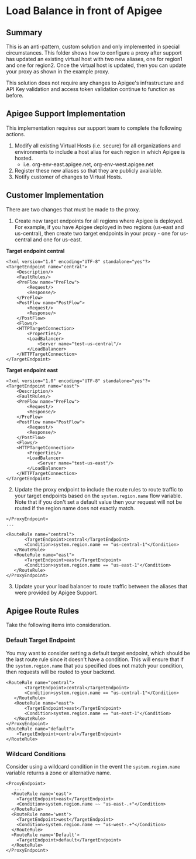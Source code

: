 # Load Balance in front of Apigee

## Summary
This is an anti-pattern, custom solution and only implemented in special circumstances.  This folder shows how to configure a proxy after support has updated an existing virtual host with two new aliases, one for region1 and one for region2.  Once the virtual host is updated, then you can update your proxy as shown in the example proxy.  

This solution does not require any changes to Apigee's infrastructure and API Key validation and access token validation continue to function as before.  

## Apigee Support Implementation
This implementation requires our support team to complete the following actions.
1. Modify all existing Virtual Hosts (i.e. secure) for all organizations and environments to include a host alias for each region in which Apigee is hosted.
   * i.e. org-env-east.apigee.net, org-env-west.apigee.net
2. Register these new aliases so that they are publicly available.  
3. Notify customer of changes to Virtual Hosts.  

## Customer Implementation
There are two changes that must be made to the proxy.

1. Create new target endpoints for all regions where Apigee is deployed.  For example, if you have Apigee deployed in two regions (us-east and us-central), then create two target endpoints in your proxy - one for us-central and one for us-east.

**Target endpoint central**
```
<?xml version="1.0" encoding="UTF-8" standalone="yes"?>
<TargetEndpoint name="central">
    <Description/>
    <FaultRules/>
    <PreFlow name="PreFlow">
        <Request/>
        <Response/>
    </PreFlow>
    <PostFlow name="PostFlow">
        <Request/>
        <Response/>
    </PostFlow>
    <Flows/>
    <HTTPTargetConnection>
        <Properties/>
        <LoadBalancer>
            <Server name="test-us-central"/>
        </LoadBalancer>
    </HTTPTargetConnection>
</TargetEndpoint>
```

**Target endpoint east**
```
<?xml version="1.0" encoding="UTF-8" standalone="yes"?>
<TargetEndpoint name="east">
    <Description/>
    <FaultRules/>
    <PreFlow name="PreFlow">
        <Request/>
        <Response/>
    </PreFlow>
    <PostFlow name="PostFlow">
        <Request/>
        <Response/>
    </PostFlow>
    <Flows/>
    <HTTPTargetConnection>
        <Properties/>
        <LoadBalancer>
            <Server name="test-us-east"/>
        </LoadBalancer>
    </HTTPTargetConnection>
</TargetEndpoint>
```

2. Update the proxy endpoint to include the route rules to route traffic to your target endpoints based on the `system.region.name` flow variable. Note that if you don't set a default value then your request will not be routed if the region name does not exactly match.  
```
</ProxyEndpoint>
...

<RouteRule name="central">
       <TargetEndpoint>central</TargetEndpoint>
       <Condition>system.region.name == "us-central-1"</Condition>
   </RouteRule>
   <RouteRule name="east">
       <TargetEndpoint>east</TargetEndpoint>
       <Condition>system.region.name == "us-east-1"</Condition>
   </RouteRule>
</ProxyEndpoint>
```

3. Update your your load balancer to route traffic between the aliases that were provided by Apigee Support.  

## Apigee Route Rules
Take the following items into consideration.

### Default Target Endpoint
You may want to consider setting a default target endpoint, which should be the last route rule since it doesn't have a condition.  This will ensure that if the `system.region.name` that you specified does not match your condition, then requests will be routed to your backend.  

```
<RouteRule name="central">
       <TargetEndpoint>central</TargetEndpoint>
       <Condition>system.region.name == "us-central-1"</Condition>
   </RouteRule>
   <RouteRule name="east">
       <TargetEndpoint>east</TargetEndpoint>
       <Condition>system.region.name == "us-east-1"</Condition>
   </RouteRule>
</ProxyEndpoint>
<RouteRule name="default">
    <TargetEndpoint>central</TargetEndpoint>
</RouteRule>
```

### Wildcard Conditions
Consider using a wildcard condition in the event the `system.region.name` variable returns a zone or alternative name.  

```
<ProxyEndpoint>
   ....
  <RouteRule name='east'>
    <TargetEndpoint>east</TargetEndpoint>
    <Condition>system.region.name ~~ "us-east-.+"</Condition>
  </RouteRule>
  <RouteRule name='west'>
    <TargetEndpoint>west</TargetEndpoint>
    <Condition>system.region.name ~~ "us-west-.+"</Condition>
  </RouteRule>
  <RouteRule name='Default'>
    <TargetEndpoint>default</TargetEndpoint>
  </RouteRule>
</ProxyEndpoint>
```
